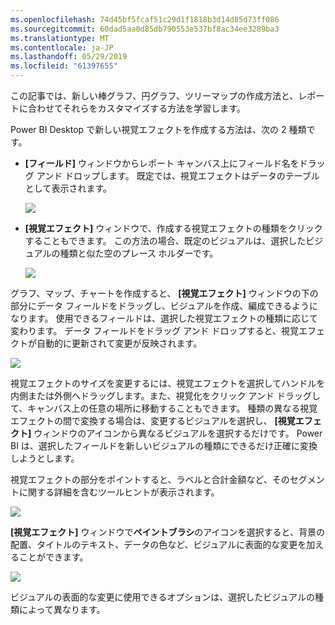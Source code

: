 ```yaml
---
ms.openlocfilehash: 74d45bf5fcaf51c29d1f1818b3d14d85d73ff086
ms.sourcegitcommit: 60dad5aa0d85db790553e537bf8ac34ee3289ba3
ms.translationtype: MT
ms.contentlocale: ja-JP
ms.lasthandoff: 05/29/2019
ms.locfileid: "61397655"
---
```

この記事では、新しい棒グラフ、円グラフ、ツリーマップの作成方法と、レポートに合わせてそれらをカスタマイズする方法を学習します。

Power BI Desktop で新しい視覚エフェクトを作成する方法は、次の 2 種類です。

* **[フィールド]** ウィンドウからレポート キャンバス上にフィールド名をドラッグ アンド ドロップします。 既定では、視覚エフェクトはデータのテーブルとして表示されます。
  
  ![](media/3-2-create-customize-simple-visualizations/3-2_1.png)
* **[視覚エフェクト]** ウィンドウで、作成する視覚エフェクトの種類をクリックすることもできます。 この方法の場合、既定のビジュアルは、選択したビジュアルの種類と似た空のプレース ホルダーです。
  
  ![](media/3-2-create-customize-simple-visualizations/3-2_2.png)

グラフ、マップ、チャートを作成すると、 **[視覚エフェクト]** ウィンドウの下の部分にデータ フィールドをドラッグし、ビジュアルを作成、編成できるようになります。 使用できるフィールドは、選択した視覚エフェクトの種類に応じて変わります。 データ フィールドをドラッグ アンド ドロップすると、視覚エフェクトが自動的に更新されて変更が反映されます。

![](media/3-2-create-customize-simple-visualizations/3-2_3.png)

視覚エフェクトのサイズを変更するには、視覚エフェクトを選択してハンドルを内側または外側へドラッグします。また、視覚化をクリック アンド ドラッグして、キャンバス上の任意の場所に移動することもできます。 種類の異なる視覚エフェクトの間で変換する場合は、変更するビジュアルを選択し、 **[視覚エフェクト]** ウィンドウのアイコンから異なるビジュアルを選択するだけです。 Power BI は、選択したフィールドを新しいビジュアルの種類にできるだけ正確に変換しようとします。

視覚エフェクトの部分をポイントすると、ラベルと合計金額など、そのセグメントに関する詳細を含むツールヒントが表示されます。

![](media/3-2-create-customize-simple-visualizations/3-2_4.png)

**[視覚エフェクト]** ウィンドウで**ペイントブラシ**のアイコンを選択すると、背景の配置、タイトルのテキスト、データの色など、ビジュアルに表面的な変更を加えることができます。

![](media/3-2-create-customize-simple-visualizations/3-2_5.png)

ビジュアルの表面的な変更に使用できるオプションは、選択したビジュアルの種類によって異なります。

